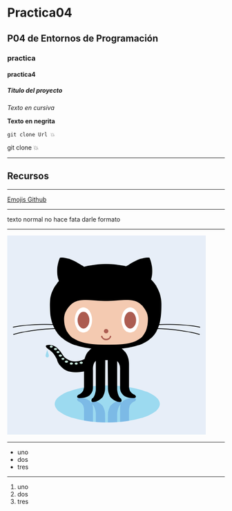 # Practica04
## P04 de Entornos de Programación
### practica
#### practica4
##### Título del proyecto
_Texto en cursiva_

**Texto en negrita**
```
git clone Url 💥
```
git clone 💥
___
## Recursos
___
[Emojis Github](https://gist.github.com/rxaviers/7360908)
___
texto normal no hace fata darle formato
___
![img.png](img.png)
___
* uno
* dos
* tres
___
1. uno
2. dos
3. tres